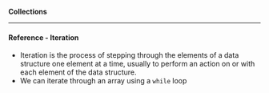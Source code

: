 **Collections**

---

#### Reference - Iteration

* Iteration is the process of stepping through the elements of a data structure one
  element at a time, usually to perform an action on or with each element of the data
  structure.
* We can iterate through an array using a `while` loop
